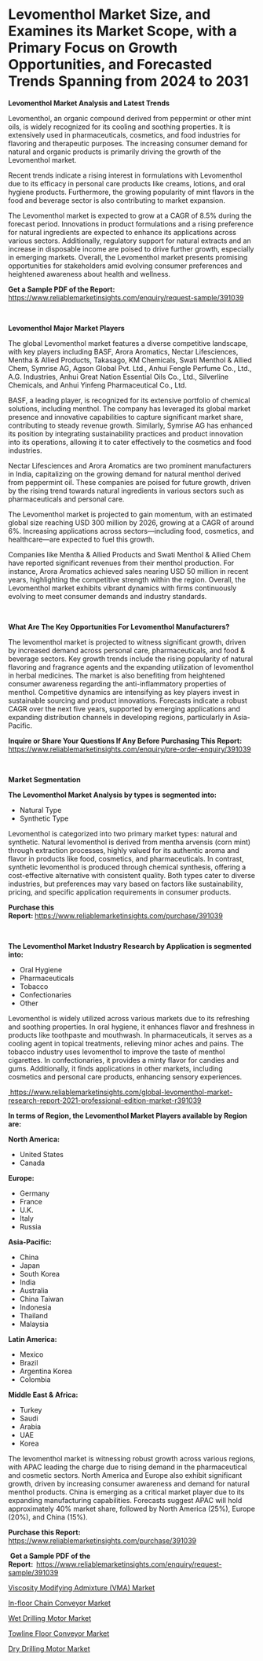 <p><h1>Levomenthol Market Size, and Examines its Market Scope, with a Primary Focus on Growth Opportunities, and Forecasted Trends Spanning from 2024 to 2031</h1></p><p><strong>Levomenthol Market Analysis and Latest Trends</strong></p>
<p><p>Levomenthol, an organic compound derived from peppermint or other mint oils, is widely recognized for its cooling and soothing properties. It is extensively used in pharmaceuticals, cosmetics, and food industries for flavoring and therapeutic purposes. The increasing consumer demand for natural and organic products is primarily driving the growth of the Levomenthol market. </p><p>Recent trends indicate a rising interest in formulations with Levomenthol due to its efficacy in personal care products like creams, lotions, and oral hygiene products. Furthermore, the growing popularity of mint flavors in the food and beverage sector is also contributing to market expansion.</p><p>The Levomenthol market is expected to grow at a CAGR of 8.5% during the forecast period. Innovations in product formulations and a rising preference for natural ingredients are expected to enhance its applications across various sectors. Additionally, regulatory support for natural extracts and an increase in disposable income are poised to drive further growth, especially in emerging markets. Overall, the Levomenthol market presents promising opportunities for stakeholders amid evolving consumer preferences and heightened awareness about health and wellness.</p></p>
<p><strong>Get a Sample PDF of the Report:&nbsp;</strong> <a href="https://www.reliablemarketinsights.com/enquiry/request-sample/391039?utm_campaign=1197&utm_medium=2&utm_source=Github&utm_content=ia&utm_term=26102024&utm_id=levomenthol">https://www.reliablemarketinsights.com/enquiry/request-sample/391039</a></p>
<p>&nbsp;</p>
<p><strong>Levomenthol Major Market Players</strong></p>
<p><p>The global Levomenthol market features a diverse competitive landscape, with key players including BASF, Arora Aromatics, Nectar Lifesciences, Mentha & Allied Products, Takasago, KM Chemicals, Swati Menthol & Allied Chem, Symrise AG, Agson Global Pvt. Ltd., Anhui Fengle Perfume Co., Ltd., A.G. Industries, Anhui Great Nation Essential Oils Co., Ltd., Silverline Chemicals, and Anhui Yinfeng Pharmaceutical Co., Ltd. </p><p>BASF, a leading player, is recognized for its extensive portfolio of chemical solutions, including menthol. The company has leveraged its global market presence and innovative capabilities to capture significant market share, contributing to steady revenue growth. Similarly, Symrise AG has enhanced its position by integrating sustainability practices and product innovation into its operations, allowing it to cater effectively to the cosmetics and food industries.</p><p>Nectar Lifesciences and Arora Aromatics are two prominent manufacturers in India, capitalizing on the growing demand for natural menthol derived from peppermint oil. These companies are poised for future growth, driven by the rising trend towards natural ingredients in various sectors such as pharmaceuticals and personal care.</p><p>The Levomenthol market is projected to gain momentum, with an estimated global size reaching USD 300 million by 2026, growing at a CAGR of around 6%. Increasing applications across sectors—including food, cosmetics, and healthcare—are expected to fuel this growth.</p><p>Companies like Mentha & Allied Products and Swati Menthol & Allied Chem have reported significant revenues from their menthol production. For instance, Arora Aromatics achieved sales nearing USD 50 million in recent years, highlighting the competitive strength within the region. Overall, the Levomenthol market exhibits vibrant dynamics with firms continuously evolving to meet consumer demands and industry standards.</p></p>
<p>&nbsp;</p>
<p><strong>What Are The Key Opportunities For Levomenthol Manufacturers?</strong></p>
<p><p>The levomenthol market is projected to witness significant growth, driven by increased demand across personal care, pharmaceuticals, and food & beverage sectors. Key growth trends include the rising popularity of natural flavoring and fragrance agents and the expanding utilization of levomenthol in herbal medicines. The market is also benefiting from heightened consumer awareness regarding the anti-inflammatory properties of menthol. Competitive dynamics are intensifying as key players invest in sustainable sourcing and product innovations. Forecasts indicate a robust CAGR over the next five years, supported by emerging applications and expanding distribution channels in developing regions, particularly in Asia-Pacific.</p></p>
<p><strong>Inquire or Share Your Questions If Any Before Purchasing This Report:</strong> <a href="https://www.reliablemarketinsights.com/enquiry/pre-order-enquiry/391039?utm_campaign=1197&utm_medium=2&utm_source=Github&utm_content=ia&utm_term=26102024&utm_id=levomenthol">https://www.reliablemarketinsights.com/enquiry/pre-order-enquiry/391039</a></p>
<p>&nbsp;</p>
<p><strong>Market Segmentation</strong></p>
<p><strong>The Levomenthol Market Analysis by types is segmented into:</strong></p>
<p><ul><li>Natural Type</li><li>Synthetic Type</li></ul></p>
<p><p>Levomenthol is categorized into two primary market types: natural and synthetic. Natural levomenthol is derived from mentha arvensis (corn mint) through extraction processes, highly valued for its authentic aroma and flavor in products like food, cosmetics, and pharmaceuticals. In contrast, synthetic levomenthol is produced through chemical synthesis, offering a cost-effective alternative with consistent quality. Both types cater to diverse industries, but preferences may vary based on factors like sustainability, pricing, and specific application requirements in consumer products.</p></p>
<p><strong>Purchase this Report:&nbsp;</strong><a href="https://www.reliablemarketinsights.com/purchase/391039?utm_campaign=1197&utm_medium=2&utm_source=Github&utm_content=ia&utm_term=26102024&utm_id=levomenthol">https://www.reliablemarketinsights.com/purchase/391039</a></p>
<p>&nbsp;</p>
<p><strong>The Levomenthol Market Industry Research by Application is segmented into:</strong></p>
<p><ul><li>Oral Hygiene</li><li>Pharmaceuticals</li><li>Tobacco</li><li>Confectionaries</li><li>Other</li></ul></p>
<p><p>Levomenthol is widely utilized across various markets due to its refreshing and soothing properties. In oral hygiene, it enhances flavor and freshness in products like toothpaste and mouthwash. In pharmaceuticals, it serves as a cooling agent in topical treatments, relieving minor aches and pains. The tobacco industry uses levomenthol to improve the taste of menthol cigarettes. In confectionaries, it provides a minty flavor for candies and gums. Additionally, it finds applications in other markets, including cosmetics and personal care products, enhancing sensory experiences.</p></p>
<p><a href="https://www.reliablemarketinsights.com/global-levomenthol-market-research-report-2021-professional-edition-market-r391039?utm_campaign=1197&utm_medium=2&utm_source=Github&utm_content=ia&utm_term=26102024&utm_id=levomenthol">&nbsp;https://www.reliablemarketinsights.com/global-levomenthol-market-research-report-2021-professional-edition-market-r391039</a></p>
<p><strong>In terms of Region, the Levomenthol Market Players available by Region are:</strong></p>
<p>
    <p> <strong> North America: </strong>
        <ul>
            <li>United States</li>
            <li>Canada</li>
        </ul>
        </p> 
    <p> <strong> Europe: </strong>
        <ul>
            <li>Germany</li>
            <li>France</li>
            <li>U.K.</li>
            <li>Italy</li>
            <li>Russia</li>
        </ul>
        </p> 
    <p> <strong> Asia-Pacific: </strong>
        <ul>
            <li>China</li>
            <li>Japan</li>
            <li>South Korea</li>
            <li>India</li>
            <li>Australia</li>
            <li>China Taiwan</li>
            <li>Indonesia</li>
            <li>Thailand</li>
            <li>Malaysia</li>
        </ul>
        </p> 
    <p> <strong> Latin America: </strong>
        <ul>
            <li>Mexico</li>
            <li>Brazil</li>
            <li>Argentina Korea</li>
            <li>Colombia</li>
        </ul>
        </p> 
    <p> <strong> Middle East & Africa: </strong>
        <ul>
            <li>Turkey</li>
            <li>Saudi</li>
            <li>Arabia</li>
            <li>UAE</li>
            <li>Korea</li>
        </ul>
    </p>
    </p>
<p><p>The levomenthol market is witnessing robust growth across various regions, with APAC leading the charge due to rising demand in the pharmaceutical and cosmetic sectors. North America and Europe also exhibit significant growth, driven by increasing consumer awareness and demand for natural menthol products. China is emerging as a critical market player due to its expanding manufacturing capabilities. Forecasts suggest APAC will hold approximately 40% market share, followed by North America (25%), Europe (20%), and China (15%).</p></p>
<p><strong>Purchase this Report: </strong><a href="https://www.reliablemarketinsights.com/purchase/391039?utm_campaign=1197&utm_medium=2&utm_source=Github&utm_content=ia&utm_term=26102024&utm_id=levomenthol">https://www.reliablemarketinsights.com/purchase/391039</a></p>
<p>&nbsp;<strong>Get a Sample PDF of the Report:&nbsp;&nbsp;</strong><a href="https://www.reliablemarketinsights.com/enquiry/request-sample/391039?utm_campaign=1197&utm_medium=2&utm_source=Github&utm_content=ia&utm_term=26102024&utm_id=levomenthol">https://www.reliablemarketinsights.com/enquiry/request-sample/391039</a></p>
<p><strong></strong></p>
<p><p><a href="https://www.linkedin.com/pulse/navigating-viscosity-modifying-admixture-vma-market-expert-quejc?utm_campaign=1197&utm_medium=2&utm_source=Github&utm_content=ia&utm_term=26102024&utm_id=levomenthol">Viscosity Modifying Admixture (VMA) Market</a></p><p><a href="https://www.linkedin.com/pulse/in-depth-analysis-global-in-floor-chain-conveyor-market-scope-its-kp4oc?utm_campaign=1197&utm_medium=2&utm_source=Github&utm_content=ia&utm_term=26102024&utm_id=levomenthol">In-floor Chain Conveyor Market</a></p><p><a href="https://www.linkedin.com/pulse/strategic-market-insights-navigating-global-wet-drilling-motor-vb4qc?utm_campaign=1197&utm_medium=2&utm_source=Github&utm_content=ia&utm_term=26102024&utm_id=levomenthol">Wet Drilling Motor Market</a></p><p><a href="https://www.linkedin.com/pulse/pulse-towline-floor-conveyor-rhythms-change-market-resonance-2024-2031-9uxyc?utm_campaign=1197&utm_medium=2&utm_source=Github&utm_content=ia&utm_term=26102024&utm_id=levomenthol">Towline Floor Conveyor Market</a></p><p><a href="https://www.linkedin.com/pulse/dry-drilling-motor-market-segmentation-geographical-regions-forcast-oda6c?utm_campaign=1197&utm_medium=2&utm_source=Github&utm_content=ia&utm_term=26102024&utm_id=levomenthol">Dry Drilling Motor Market</a></p></p>
